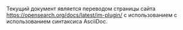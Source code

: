 Текущий документ является переводом страницы сайта https://opensearch.org/docs/latest/im-plugin/ с использованием с использованием синтаксиса AsciiDoc. 
